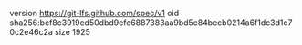 version https://git-lfs.github.com/spec/v1
oid sha256:bcf8c3919ed50dbd9efc6887383aa9bd5c84becb0214a6f1dc3d1c70c2e46c2a
size 1925
